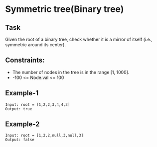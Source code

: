 # Symmetric tree(Binary tree)

## Task
Given the root of a binary tree, check whether it is a mirror of itself (i.e., symmetric around its center).

## Constraints:
- The number of nodes in the tree is in the range [1, 1000].
- -100 <= Node.val <= 100



## Example-1
```
Input: root = [1,2,2,3,4,4,3]
Output: true
```


## Example-2
```
Input: root = [1,2,2,null,3,null,3]
Output: false
```